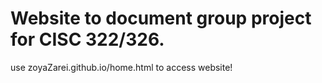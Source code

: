 # Website to document group project for CISC 322/326.
use zoyaZarei.github.io/home.html to access website!
